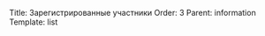 Title: Зарегистрированные участники
Order: 3
Parent: information
Template: list
<!-- Status: hidden -->
